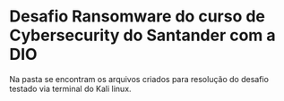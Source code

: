 # Desafio Ransomware do curso de Cybersecurity do Santander com a DIO

Na pasta se encontram os arquivos criados para resolução do desafio testado via terminal do Kali linux.